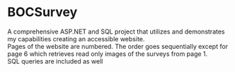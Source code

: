# BOCSurvey
A comprehensive ASP.NET and SQL project that utilizes and demonstrates my capabilities creating an accessible website.<br>
Pages of the website are numbered.  The order goes sequentially except for page 6 which retrieves read only images of the surveys from page 1.<br>
SQL queries are included as well<br>
